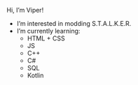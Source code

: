 Hi, I’m Viper!
- I’m interested in modding S.T.A.L.K.E.R.
- I’m currently learning:
  - HTML + CSS
  - JS
  - C++
  - C#
  - SQL
  - Kotlin
